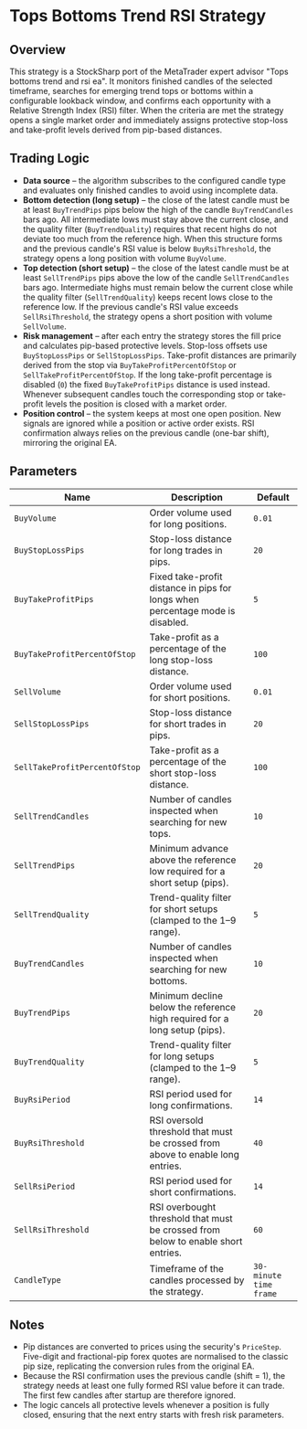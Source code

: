 # Tops Bottoms Trend RSI Strategy

## Overview
This strategy is a StockSharp port of the MetaTrader expert advisor "Tops bottoms trend and rsi ea". It monitors finished candles of the selected timeframe, searches for emerging trend tops or bottoms within a configurable lookback window, and confirms each opportunity with a Relative Strength Index (RSI) filter. When the criteria are met the strategy opens a single market order and immediately assigns protective stop-loss and take-profit levels derived from pip-based distances.

## Trading Logic
- **Data source** – the algorithm subscribes to the configured candle type and evaluates only finished candles to avoid using incomplete data.
- **Bottom detection (long setup)** – the close of the latest candle must be at least `BuyTrendPips` pips below the high of the candle `BuyTrendCandles` bars ago. All intermediate lows must stay above the current close, and the quality filter (`BuyTrendQuality`) requires that recent highs do not deviate too much from the reference high. When this structure forms and the previous candle's RSI value is below `BuyRsiThreshold`, the strategy opens a long position with volume `BuyVolume`.
- **Top detection (short setup)** – the close of the latest candle must be at least `SellTrendPips` pips above the low of the candle `SellTrendCandles` bars ago. Intermediate highs must remain below the current close while the quality filter (`SellTrendQuality`) keeps recent lows close to the reference low. If the previous candle's RSI value exceeds `SellRsiThreshold`, the strategy opens a short position with volume `SellVolume`.
- **Risk management** – after each entry the strategy stores the fill price and calculates pip-based protective levels. Stop-loss offsets use `BuyStopLossPips` or `SellStopLossPips`. Take-profit distances are primarily derived from the stop via `BuyTakeProfitPercentOfStop` or `SellTakeProfitPercentOfStop`. If the long take-profit percentage is disabled (`0`) the fixed `BuyTakeProfitPips` distance is used instead. Whenever subsequent candles touch the corresponding stop or take-profit levels the position is closed with a market order.
- **Position control** – the system keeps at most one open position. New signals are ignored while a position or active order exists. RSI confirmation always relies on the previous candle (one-bar shift), mirroring the original EA.

## Parameters
| Name | Description | Default |
| --- | --- | --- |
| `BuyVolume` | Order volume used for long positions. | `0.01` |
| `BuyStopLossPips` | Stop-loss distance for long trades in pips. | `20` |
| `BuyTakeProfitPips` | Fixed take-profit distance in pips for longs when percentage mode is disabled. | `5` |
| `BuyTakeProfitPercentOfStop` | Take-profit as a percentage of the long stop-loss distance. | `100` |
| `SellVolume` | Order volume used for short positions. | `0.01` |
| `SellStopLossPips` | Stop-loss distance for short trades in pips. | `20` |
| `SellTakeProfitPercentOfStop` | Take-profit as a percentage of the short stop-loss distance. | `100` |
| `SellTrendCandles` | Number of candles inspected when searching for new tops. | `10` |
| `SellTrendPips` | Minimum advance above the reference low required for a short setup (pips). | `20` |
| `SellTrendQuality` | Trend-quality filter for short setups (clamped to the 1–9 range). | `5` |
| `BuyTrendCandles` | Number of candles inspected when searching for new bottoms. | `10` |
| `BuyTrendPips` | Minimum decline below the reference high required for a long setup (pips). | `20` |
| `BuyTrendQuality` | Trend-quality filter for long setups (clamped to the 1–9 range). | `5` |
| `BuyRsiPeriod` | RSI period used for long confirmations. | `14` |
| `BuyRsiThreshold` | RSI oversold threshold that must be crossed from above to enable long entries. | `40` |
| `SellRsiPeriod` | RSI period used for short confirmations. | `14` |
| `SellRsiThreshold` | RSI overbought threshold that must be crossed from below to enable short entries. | `60` |
| `CandleType` | Timeframe of the candles processed by the strategy. | `30-minute time frame` |

## Notes
- Pip distances are converted to prices using the security's `PriceStep`. Five-digit and fractional-pip forex quotes are normalised to the classic pip size, replicating the conversion rules from the original EA.
- Because the RSI confirmation uses the previous candle (shift = 1), the strategy needs at least one fully formed RSI value before it can trade. The first few candles after startup are therefore ignored.
- The logic cancels all protective levels whenever a position is fully closed, ensuring that the next entry starts with fresh risk parameters.
